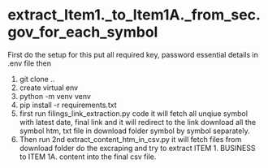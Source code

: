 ﻿# extract_Item1._to_Item1A._from_sec.gov_for_each_symbol
First do the setup for this put all required key, password essential details in .env file then
1. git clone ..
2. create virtual env
3. python -m venv venv
4. pip install -r requirements.txt
5. first run filings_link_extraction.py code it will fetch all unqiue symbol with latest date, final link and it will redirect to the link download all the symbol htm, txt file in download folder symbol by symbol separately.
6. Then run 2nd extract_content_htm_in_csv.py it will fetch files from download folder do the excraping and try to extract ITEM 1. BUSINESS to ITEM 1A. content into the final csv file. 
